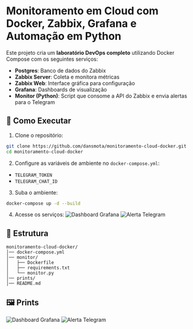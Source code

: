# Monitoramento em Cloud com Docker, Zabbix, Grafana e Automação em Python

Este projeto cria um **laboratório DevOps completo** utilizando Docker Compose com os seguintes serviços:
- **Postgres**: Banco de dados do Zabbix
- **Zabbix Server**: Coleta e monitora métricas
- **Zabbix Web**: Interface gráfica para configuração
- **Grafana**: Dashboards de visualização
- **Monitor (Python)**: Script que consome a API do Zabbix e envia alertas para o Telegram

## 🚀 Como Executar

1. Clone o repositório:
```bash
git clone https://github.com/dansmota/monitoramento-cloud-docker.git
cd monitoramento-cloud-docker
```

2. Configure as variáveis de ambiente no `docker-compose.yml`:
- `TELEGRAM_TOKEN`
- `TELEGRAM_CHAT_ID`

3. Suba o ambiente:
```bash
docker-compose up -d --build
```

4. Acesse os serviços:
![Dashboard Grafana](prints/dashboard.png)
![Alerta Telegram](prints/alerta.png)


## 📂 Estrutura
```
monitoramento-cloud-docker/
│── docker-compose.yml
│── monitor/
│   ├── Dockerfile
│   ├── requirements.txt
│   └── monitor.py
│── prints/
│── README.md
```

## 🖼 Prints
![Dashboard Grafana](prints/dashboard.png)
![Alerta Telegram](prints/alerta.png)

